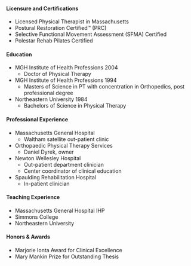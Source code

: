 
#### Licensure and Certifications

- Licensed Physical Therapist in Massachusetts
- Postural Restoration Certified&trade; (PRC)
- Selective Functional Movement Assessment (SFMA) Certified
- Polestar Rehab Pilates Certified


#### Education

- MGH Institute of Health Professions 2004
	+ Doctor of Physical Therapy
- MGH Institute of Health Professions 1994
	+ Masters of Science in PT with concentration in Orthopedics, post professional degree
- Northeastern University 1984
	+ Bachelors of Science in Physical Therapy


#### Professional Experience

- Massachusetts General Hospital
	+ Waltham satellite out-patient clinic
- Orthopaedic Physical Therapy Services
	+ Daniel Dyrek, owner
- Newton Wellesley Hospital
	+ Out-patient department clinician
	+ Center coordinator of clinical education
- Spaulding Rehabilitation Hospital
	+ In-patient clinician


#### Teaching Experience

- Massachusetts General Hospital IHP
- Simmons College
- Northeastern University


#### Honors & Awards

- Marjorie Ionta Award for Clinical Excellence
- Mary Mankin Prize for Outstanding Thesis


